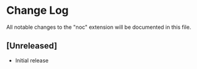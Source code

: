 # Change Log

All notable changes to the "noc" extension will be documented in this file.


## [Unreleased]

- Initial release
